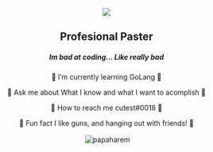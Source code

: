 <p align="center">
<img align = "center" src= "https://24.media.tumblr.com/b80e381b243481395afb23bb2a42e609/tumblr_ml8bvo6Ygs1r9cz61o1_500.gif">
</p>

<h2 align="center"> Profesional Paster </h2>

<h5 align="center"> Im bad at coding... Like really bad </h5>


 <p align="center">
 💜 I’m currently learning GoLang 💜
 </p>
 <p align="center">
 💜 Ask me about What I know and what I want to acomplish 💜
 </p>
 <p align="center">
 💜 How to reach me cutest#0018 💜
 </p>
 <p align="center">
 💜 Fun fact I like guns, and hanging out with friends! 💜
 </p>



<p align="center">&nbsp;<img align="center" src="https://github-readme-stats.vercel.app/api?username=papaharem&show_icons=true&theme=dark&title_color=ffffff&text_color=ffffff&bg_color=533B63&locale=en" alt="papaharem" /></p>
